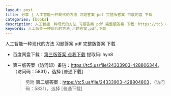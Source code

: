 ```yaml
---
layout: post
title: 分享 | 人工智能一种现代的方法 习题答案 pdf 完整版答案 百度网盘 下载
categories: [books]
description: 人工智能一种现代的方法 习题答案 pdf 完整版答案 下载：https://tc5.us/file/24333903-428806344（访问码：5831），选择[普通下载]
keywords: 人工智能一种现代的方法,习题答案,pdf,下载
---
```


人工智能一种现代的方法 习题答案 pdf 完整版答案 下载

- 百度网盘下载：[第三版答案 点我下载](https://pan.baidu.com/s/11plcJ-j2_2lvXAGjhn631Q?pwd=hyn8) 提取码: hyn8

- 第三版答案（防河卸）备链：<https://tc5.us/file/24333903-428806344>，（访问码：5831），选择 [普通下载]

  > 另附 **第二版答案**：<https://tc5.us/file/24333903-428804803>，（访问码：5831），选择 [普通下载]
